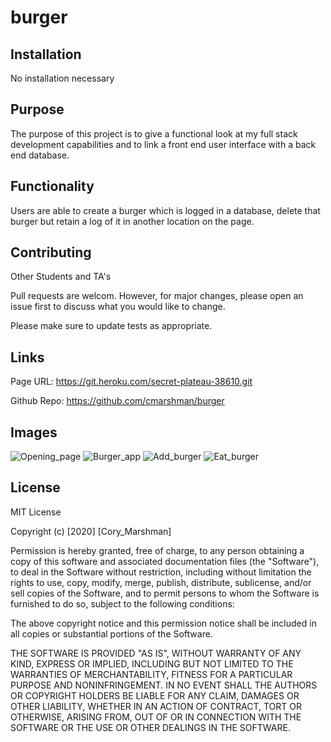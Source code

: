 # burger

## Installation

No installation necessary

## Purpose

The purpose of this project is to give a functional look at my full stack development capabilities and to link a front end user interface with a back end database. 

## Functionality

Users are able to create a burger which is logged in a database, delete that burger but retain a log of it in another location on the page. 

## Contributing 

Other Students and TA's

Pull requests are welcom. However, for major changes, please open an issue first to discuss what you would like to change. 

Please make sure to update tests as appropriate.

## Links

Page URL: https://git.heroku.com/secret-plateau-38610.git

Github Repo: https://github.com/cmarshman/burger

## Images

![Opening_page](public/assets/images/read_me/opening_page.png)
![Burger_app](public/assets/images/read_me/burger_app.png)
![Add_burger](public/assets/images/read_me/add_burger.png)
![Eat_burger](public/assets/images/read_me/eat_burger.png)



## License
MIT License

Copyright (c) [2020] [Cory_Marshman]

Permission is hereby granted, free of charge, to any person obtaining a copy of this software and associated documentation files (the "Software"), to deal in the Software without restriction, including without limitation the rights to use, copy, modify, merge, publish, distribute, sublicense, and/or sell copies of the Software, and to permit persons to whom the Software is furnished to do so, subject to the following conditions:

The above copyright notice and this permission notice shall be included in all copies or substantial portions of the Software.

THE SOFTWARE IS PROVIDED "AS IS", WITHOUT WARRANTY OF ANY KIND, EXPRESS OR IMPLIED, INCLUDING BUT NOT LIMITED TO THE WARRANTIES OF MERCHANTABILITY, FITNESS FOR A PARTICULAR PURPOSE AND NONINFRINGEMENT. IN NO EVENT SHALL THE AUTHORS OR COPYRIGHT HOLDERS BE LIABLE FOR ANY CLAIM, DAMAGES OR OTHER LIABILITY, WHETHER IN AN ACTION OF CONTRACT, TORT OR OTHERWISE, ARISING FROM, OUT OF OR IN CONNECTION WITH THE SOFTWARE OR THE USE OR OTHER DEALINGS IN THE SOFTWARE.